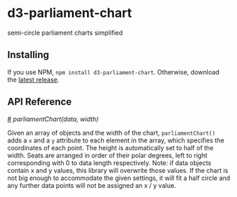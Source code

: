 # d3-parliament-chart
semi-circle parliament charts simplified

## Installing

If you use NPM, `npm install d3-parliament-chart`. Otherwise, download the [latest release](https://github.com/dkaoster/d3-parliament-chart/releases/latest).

## API Reference

<a href="#parliamentChart" name="parliamentChart">#</a> <i>parliamentChart(data, width)</i>

Given an array of objects and the width of the chart, `parliamentChart()` adds a `x` and a `y` attribute to each element in the array, which specifies the coordinates of each point. The height is automatically set to half of the width. Seats are arranged in order of their polar degrees, left to right corresponding with 0 to data length respectively. Note: if data objects contain x and y values, this library will overwrite those values. If the chart is not big enough to accommodate the given settings, it will fit a half circle and any further data points will not be assigned an x / y value.
